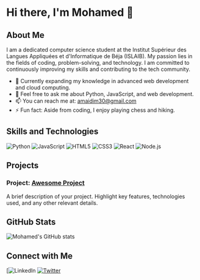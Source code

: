 # Hi there, I'm Mohamed 👋


## About Me

I am a dedicated computer science student at the Institut Supérieur des Langues Appliquées et d'Informatique de Béja (ISLAIB). My passion lies in the fields of coding, problem-solving, and technology. I am committed to continuously improving my skills and contributing to the tech community.

- 🌱 Currently expanding my knowledge in advanced web development and cloud computing.
- 💬 Feel free to ask me about Python, JavaScript, and web development.
- 📫 You can reach me at: [amaidim30@gmail.com](amaidim30@gmail.com)
- ⚡ Fun fact: Aside from coding, I enjoy playing chess and hiking.

## Skills and Technologies

![Python](https://img.shields.io/badge/Python-3776AB?style=for-the-badge&logo=python&logoColor=white)
![JavaScript](https://img.shields.io/badge/JavaScript-F7DF1E?style=for-the-badge&logo=javascript&logoColor=black)
![HTML5](https://img.shields.io/badge/HTML5-E34F26?style=for-the-badge&logo=html5&logoColor=white)
![CSS3](https://img.shields.io/badge/CSS3-1572B6?style=for-the-badge&logo=css3&logoColor=white)
![React](https://img.shields.io/badge/React-20232A?style=for-the-badge&logo=react&logoColor=61DAFB)
![Node.js](https://img.shields.io/badge/Node.js-339933?style=for-the-badge&logo=nodedotjs&logoColor=white)

## Projects

### Project: [Awesome Project](https://github.com/AMAIDI-MOHAMED/awesome-project)
A brief description of your project. Highlight key features, technologies used, and any other relevant details.

## GitHub Stats

![Mohamed's GitHub stats](https://github-readme-stats.vercel.app/api?username=AMAIDI-MOHAMED&show_icons=true&theme=radical)

## Connect with Me

[![LinkedIn](www.linkedin.com/in/mohamed-amaidi-032714328)
[![Twitter](https://img.shields.io/badge/Twitter-1DA1F2?style=for-the-badge&logo=twitter&logoColor=white)](https://twitter.com/mohamed)
